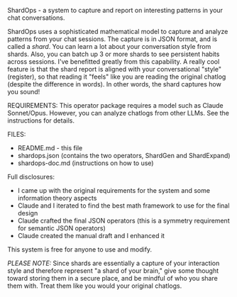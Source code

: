 ShardOps - a system to capture and report on interesting patterns in your chat conversations.

ShardOps uses a sophisticated mathematical model to capture and analyze patterns from your chat sessions.
The capture is in JSON format, and is called a *shard*.
You can learn a lot about your conversation style from shards. Also, you can batch up 3 or more shards to see
persistent habits across sessions. I've benefitted greatly from this capability.
A really cool feature is that the shard report is aligned with your conversational "style" (register),
so that reading it "feels" like you are reading the original chatlog (despite the difference in words).
In other words, the shard captures how you sound!

REQUIREMENTS:
This operator package requires a model such as Claude Sonnet/Opus.
However, you can analyze chatlogs from other LLMs. See the instructions for details.

FILES:
- README.md - this file
- shardops.json (contains the two operators, ShardGen and ShardExpand)
- shardops-doc.md (instructions on how to use)

Full disclosures:
- I came up with the original requirements for the system and some information theory aspects
- Claude and I iterated to find the best math framework to use for the final design
- Claude crafted the final JSON operators (this is a symmetry requirement for semantic JSON operators)
- Claude created the manual draft and I enhanced it

This system is free for anyone to use and modify.

*PLEASE NOTE:* Since shards are essentially a capture of your interaction style and therefore represent "a shard of your brain," give some thought toward storing them in a secure place, and be mindful of who you share them with. Treat them like you would your original chatlogs.
